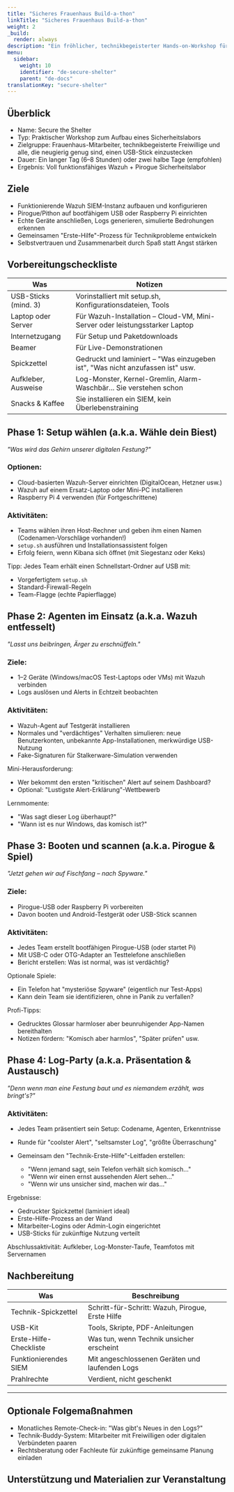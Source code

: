 ```yaml
---
title: "Sicheres Frauenhaus Build-a-thon"
linkTitle: "Sicheres Frauenhaus Build-a-thon"
weight: 2
_build:
  render: always
description: "Ein fröhlicher, technikbegeisterter Hands-on-Workshop für Frauenhaus-Mitarbeiter. Keine Vorträge, kein Doomscrolling – nur Teamwork, Gadgets und gesunder Respekt vor gemeistertem Chaos."
menu:
  sidebar:
    weight: 10
    identifier: "de-secure-shelter"
    parent: "de-docs"
translationKey: "secure-shelter"
---
```


## Überblick

* Name: Secure the Shelter  
* Typ: Praktischer Workshop zum Aufbau eines Sicherheitslabors  
* Zielgruppe: Frauenhaus-Mitarbeiter, technikbegeisterte Freiwillige und alle, die neugierig genug sind, einen USB-Stick einzustecken  
* Dauer: Ein langer Tag (6–8 Stunden) oder zwei halbe Tage (empfohlen)  
* Ergebnis: Voll funktionsfähiges Wazuh + Pirogue Sicherheitslabor  

## Ziele

* Funktionierende Wazuh SIEM-Instanz aufbauen und konfigurieren  
* Pirogue/Pithon auf bootfähigem USB oder Raspberry Pi einrichten  
* Echte Geräte anschließen, Logs generieren, simulierte Bedrohungen erkennen  
* Gemeinsamen "Erste-Hilfe"-Prozess für Technikprobleme entwickeln  
* Selbstvertrauen und Zusammenarbeit durch Spaß statt Angst stärken  

## Vorbereitungscheckliste

| Was                  | Notizen                                                                        |
|----------------------|--------------------------------------------------------------------------------|
| USB-Sticks (mind. 3) | Vorinstalliert mit setup.sh, Konfigurationsdateien, Tools                      |
| Laptop oder Server   | Für Wazuh-Installation – Cloud-VM, Mini-Server oder leistungsstarker Laptop    |
| Internetzugang       | Für Setup und Paketdownloads                                                   |
| Beamer               | Für Live-Demonstrationen                                                       |
| Spickzettel          | Gedruckt und laminiert – "Was einzugeben ist", "Was nicht anzufassen ist" usw. |
| Aufkleber, Ausweise  | Log-Monster, Kernel-Gremlin, Alarm-Waschbär... Sie verstehen schon             |
| Snacks & Kaffee      | Sie installieren ein SIEM, kein Überlebenstraining                             |

## Phase 1: Setup wählen (a.k.a. Wähle dein Biest)

*"Was wird das Gehirn unserer digitalen Festung?"*

### Optionen:

* Cloud-basierten Wazuh-Server einrichten (DigitalOcean, Hetzner usw.)  
* Wazuh auf einem Ersatz-Laptop oder Mini-PC installieren  
* Raspberry Pi 4 verwenden (für Fortgeschrittene)  

### Aktivitäten:

* Teams wählen ihren Host-Rechner und geben ihm einen Namen (Codenamen-Vorschläge vorhanden!)  
* `setup.sh` ausführen und Installationsassistent folgen  
* Erfolg feiern, wenn Kibana sich öffnet (mit Siegestanz oder Keks)  

Tipp: Jedes Team erhält einen Schnellstart-Ordner auf USB mit:  

* Vorgefertigtem `setup.sh`  
* Standard-Firewall-Regeln  
* Team-Flagge (echte Papierflagge)  

## Phase 2: Agenten im Einsatz (a.k.a. Wazuh entfesselt)

*"Lasst uns beibringen, Ärger zu erschnüffeln."*

### Ziele:

* 1–2 Geräte (Windows/macOS Test-Laptops oder VMs) mit Wazuh verbinden  
* Logs auslösen und Alerts in Echtzeit beobachten  

### Aktivitäten:

* Wazuh-Agent auf Testgerät installieren  
* Normales und "verdächtiges" Verhalten simulieren: neue Benutzerkonten, unbekannte App-Installationen, merkwürdige USB-Nutzung  
* Fake-Signaturen für Stalkerware-Simulation verwenden  

Mini-Herausforderung:  

* Wer bekommt den ersten "kritischen" Alert auf seinem Dashboard?  
* Optional: "Lustigste Alert-Erklärung"-Wettbewerb  

Lernmomente:  

* "Was sagt dieser Log überhaupt?"  
* "Wann ist es nur Windows, das komisch ist?"  

## Phase 3: Booten und scannen (a.k.a. Pirogue & Spiel)

*"Jetzt gehen wir auf Fischfang – nach Spyware."*

### Ziele:

* Pirogue-USB oder Raspberry Pi vorbereiten  
* Davon booten und Android-Testgerät oder USB-Stick scannen  

### Aktivitäten:

* Jedes Team erstellt bootfähigen Pirogue-USB (oder startet Pi)  
* Mit USB-C oder OTG-Adapter an Testtelefone anschließen  
* Bericht erstellen: Was ist normal, was ist verdächtig?  

Optionale Spiele:  
* Ein Telefon hat "mysteriöse Spyware" (eigentlich nur Test-Apps)  
* Kann dein Team sie identifizieren, ohne in Panik zu verfallen?  

Profi-Tipps:  
* Gedrucktes Glossar harmloser aber beunruhigender App-Namen bereithalten  
* Notizen fördern: "Komisch aber harmlos", "Später prüfen" usw.  

## Phase 4: Log-Party (a.k.a. Präsentation & Austausch)

*"Denn wenn man eine Festung baut und es niemandem erzählt, was bringt's?"*

### Aktivitäten:

* Jedes Team präsentiert sein Setup: Codename, Agenten, Erkenntnisse  
* Runde für "coolster Alert", "seltsamster Log", "größte Überraschung"  
* Gemeinsam den "Technik-Erste-Hilfe"-Leitfaden erstellen:  

  * "Wenn jemand sagt, sein Telefon verhält sich komisch..."  
  * "Wenn wir einen ernst aussehenden Alert sehen..."  
  * "Wenn wir uns unsicher sind, machen wir das..."  

Ergebnisse:  

* Gedruckter Spickzettel (laminiert ideal)  
* Erste-Hilfe-Prozess an der Wand  
* Mitarbeiter-Logins oder Admin-Login eingerichtet  
* USB-Sticks für zukünftige Nutzung verteilt  

Abschlussaktivität: Aufkleber, Log-Monster-Taufe, Teamfotos mit Servernamen  

## Nachbereitung

| Was                    | Beschreibung                                     |
|------------------------|--------------------------------------------------|
| Technik-Spickzettel    | Schritt-für-Schritt: Wazuh, Pirogue, Erste Hilfe |
| USB-Kit                | Tools, Skripte, PDF-Anleitungen                  |
| Erste-Hilfe-Checkliste | Was tun, wenn Technik unsicher erscheint         |
| Funktionierendes SIEM  | Mit angeschlossenen Geräten und laufenden Logs   |
| Prahlrechte            | Verdient, nicht geschenkt                        |

---

## Optionale Folgemaßnahmen

* Monatliches Remote-Check-in: "Was gibt's Neues in den Logs?"  
* Technik-Buddy-System: Mitarbeiter mit Freiwilligen oder digitalen Verbündeten paaren  
* Rechtsberatung oder Fachleute für zukünftige gemeinsame Planung einladen  

## Unterstützung und Materialien zur Veranstaltung
